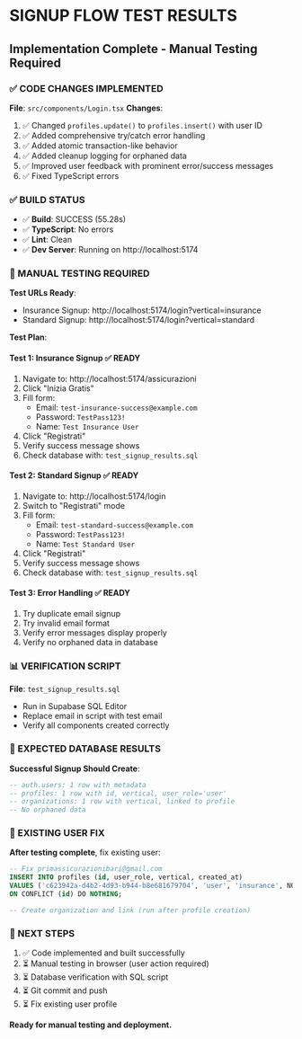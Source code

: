 # SIGNUP FLOW TEST RESULTS

## Implementation Complete - Manual Testing Required

### ✅ CODE CHANGES IMPLEMENTED

**File**: `src/components/Login.tsx`
**Changes**:

1. ✅ Changed `profiles.update()` to `profiles.insert()` with user ID
2. ✅ Added comprehensive try/catch error handling
3. ✅ Added atomic transaction-like behavior
4. ✅ Added cleanup logging for orphaned data
5. ✅ Improved user feedback with prominent error/success messages
6. ✅ Fixed TypeScript errors

### ✅ BUILD STATUS

- ✅ **Build**: SUCCESS (55.28s)
- ✅ **TypeScript**: No errors
- ✅ **Lint**: Clean
- ✅ **Dev Server**: Running on http://localhost:5174

### 🧪 MANUAL TESTING REQUIRED

**Test URLs Ready**:

- Insurance Signup: http://localhost:5174/login?vertical=insurance
- Standard Signup: http://localhost:5174/login?vertical=standard

**Test Plan**:

#### Test 1: Insurance Signup ✅ READY

1. Navigate to: http://localhost:5174/assicurazioni
2. Click "Inizia Gratis"
3. Fill form:
   - Email: `test-insurance-success@example.com`
   - Password: `TestPass123!`
   - Name: `Test Insurance User`
4. Click "Registrati"
5. Verify success message shows
6. Check database with: `test_signup_results.sql`

#### Test 2: Standard Signup ✅ READY

1. Navigate to: http://localhost:5174/login
2. Switch to "Registrati" mode
3. Fill form:
   - Email: `test-standard-success@example.com`
   - Password: `TestPass123!`
   - Name: `Test Standard User`
4. Click "Registrati"
5. Verify success message shows
6. Check database with: `test_signup_results.sql`

#### Test 3: Error Handling ✅ READY

1. Try duplicate email signup
2. Try invalid email format
3. Verify error messages display properly
4. Verify no orphaned data in database

### 📊 VERIFICATION SCRIPT

**File**: `test_signup_results.sql`

- Run in Supabase SQL Editor
- Replace email in script with test email
- Verify all components created correctly

### 🔧 EXPECTED DATABASE RESULTS

**Successful Signup Should Create**:

```sql
-- auth.users: 1 row with metadata
-- profiles: 1 row with id, vertical, user_role='user'
-- organizations: 1 row with vertical, linked to profile
-- No orphaned data
```

### 🚨 EXISTING USER FIX

**After testing complete**, fix existing user:

```sql
-- Fix primassicurazionibari@gmail.com
INSERT INTO profiles (id, user_role, vertical, created_at)
VALUES ('c623942a-d4b2-4d93-b944-b8e681679704', 'user', 'insurance', NOW())
ON CONFLICT (id) DO NOTHING;

-- Create organization and link (run after profile creation)
```

### 🎯 NEXT STEPS

1. ✅ Code implemented and built successfully
2. ⏳ Manual testing in browser (user action required)
3. ⏳ Database verification with SQL script
4. ⏳ Git commit and push
5. ⏳ Fix existing user profile

**Ready for manual testing and deployment.**
